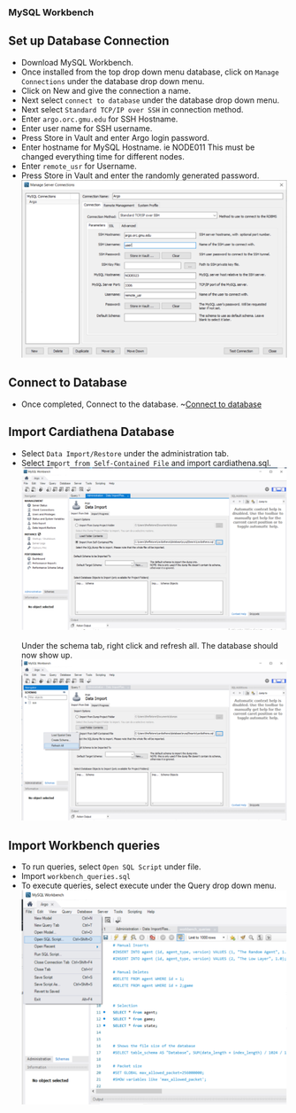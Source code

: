 ### MySQL Workbench

## Set up Database Connection
* Download MySQL Workbench.
* Once installed from the top drop down menu database, click on `Manage Connections` under the database drop down menu.
* Click on New and give the connection a name.
* Next select `connect to database` under the database drop down menu.
* Next select `Standard TCP/IP over SSH` in connection method.
* Enter `argo.orc.gmu.edu` for SSH Hostname.
* Enter user name for SSH username.
* Press Store in Vault and enter Argo login password.
* Enter hostname for MySQL Hostname. ie NODE011 This must be changed everything time for different nodes.
* Enter `remote_usr` for Username.
* Press Store in Vault and enter the randomly generated password.
![Manage Connection](https://raw.githubusercontent.com/c-to-the-fazzy/cardiathena/master/documentation/img/Manage_connections.png)

## Connect to Database
* Once completed, Connect to the database.
~[Connect to database](https://raw.githubusercontent.com/c-to-the-fazzy/cardiathena/master/documentation/img/connect_to_database.png)

## Import Cardiathena Database
* Select `Data Import/Restore` under the administration tab.
* Select `Import from Self-Contained File` and import cardiathena.sql.
![Import Database](https://raw.githubusercontent.com/c-to-the-fazzy/cardiathena/master/documentation/img/import_database.png)
<br></br>
Under the schema tab, right click and refresh all. The database should now show up.
![Refresh databases](https://raw.githubusercontent.com/c-to-the-fazzy/cardiathena/master/documentation/img/refresh_db.png)

## Import Workbench queries
* To run queries, select `Open SQL Script` under file.
* Import `workbench_queries.sql`
* To execute queries, select execute under the Query drop down menu.
![Import workbench queries](https://raw.githubusercontent.com/c-to-the-fazzy/cardiathena/master/documentation/img/import_script.png)
